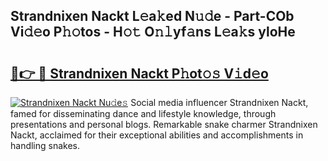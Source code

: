 ## Strandnixen Nackt L𝚎a𝚔ed N𝚞𝚍e - Part-COb Vi𝚍𝚎o P𝚑𝚘tos - H𝚘𝚝 O𝚗𝚕yf𝚊ns L𝚎a𝚔s yloHe

# <h2><a href="http://kfdlvre.oniu.top/?m=Strandnixen+Nackt">🔗👉 🔴 Strandnixen Nackt P𝚑ot𝚘𝚜 V𝚒d𝚎o</a></h2>

[![Strandnixen Nackt Nu𝚍e𝚜](https://i.imgur.com/0qMVB7G.gif)](http://kfdlvre.oniu.top/?m=Strandnixen+Nackt)
Social media influencer Strandnixen Nackt, famed for disseminating dance and lifestyle knowledge, through presentations and personal blogs. Remarkable snake charmer Strandnixen Nackt, acclaimed for their exceptional abilities and accomplishments in handling snakes.  

